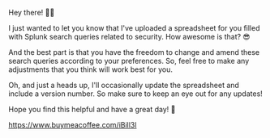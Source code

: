 Hey there! 👋🏼

I just wanted to let you know that I've uploaded a spreadsheet for you filled with Splunk search queries related to security. How awesome is that? 😎

And the best part is that you have the freedom to change and amend these search queries according to your preferences. So, feel free to make any adjustments that you think will work best for you.

Oh, and just a heads up, I'll occasionally update the spreadsheet and include a version number. So make sure to keep an eye out for any updates!

Hope you find this helpful and have a great day! 🤗

https://www.buymeacoffee.com/iBill3l

